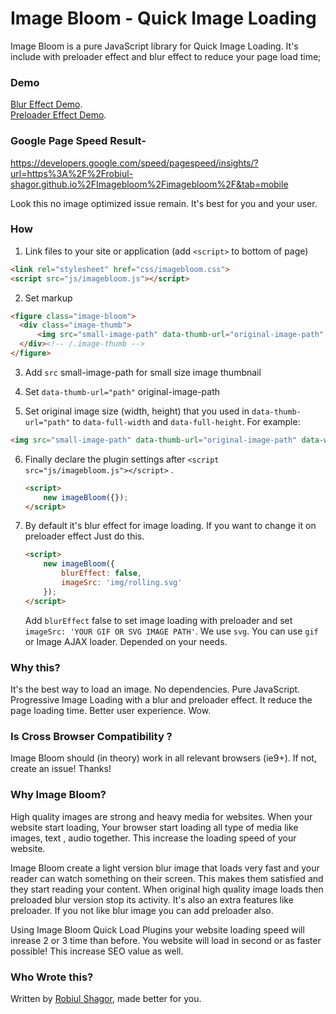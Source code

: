 # Image Bloom - Quick Image Loading 
Image Bloom is a pure JavaScript library for Quick Image Loading. It's include with preloader effect and blur effect to reduce your page load time; 

### Demo
[Blur Effect Demo](https://robiul-shagor.github.io/Imagebloom/imagebloom/).<br/>
[Preloader Effect Demo](https://robiul-shagor.github.io/Imagebloom/imagebloom/?preloader=on).


### Google Page Speed Result-
https://developers.google.com/speed/pagespeed/insights/?url=https%3A%2F%2Frobiul-shagor.github.io%2FImagebloom%2Fimagebloom%2F&tab=mobile

Look this no image optimized issue remain. It's best for you and your user.

### How

1. Link files to your site or application (add `<script>` to bottom of page)

  ```html
  <link rel="stylesheet" href="css/imagebloom.css">
  <script src="js/imagebloom.js"></script>
  ```

2. Set markup 

  ```html
  <figure class="image-bloom">
  	<div class="image-thumb">	
  		<img src="small-image-path" data-thumb-url="original-image-path" data-full-width="950" data-full-height="633" alt="">
  	</div><!-- /.image-thumb -->
  </figure>
  ```

3. Add `src` small-image-path for small size image thumbnail 

4. Set `data-thumb-url="path"` original-image-path  

5. Set original image size (width, height) that you used in `data-thumb-url="path"` to `data-full-width` and `data-full-height`. For example:

  ```html
  <img src="small-image-path" data-thumb-url="original-image-path" data-width="1920" data-height="1080" alt="">
  ```
6. Finally declare the plugin settings after `<script src="js/imagebloom.js"></script>` .

	```html
	<script>
		new imageBloom({});
	</script>
	```
7. By default it's blur effect for image loading. If you want to change it on preloader effect Just do this.

	```html
	<script>
		new imageBloom({
		    blurEffect: false,
		    imageSrc: 'img/rolling.svg'
		});
	</script>
	```
	Add `blurEffect` false to set image loading with preloader and set `imageSrc: 'YOUR GIF OR SVG IMAGE PATH'`. We use `svg`. You can use `gif` or Image AJAX loader. Depended on your needs.

### Why this?

It's the best way to load an image. No dependencies. Pure JavaScript. Progressive Image Loading with a blur and preloader effect. It reduce the page loading time. Better user experience. Wow.


### Is Cross Browser Compatibility ?

Image Bloom should (in theory) work in all relevant browsers (ie9+). If not, create an issue! Thanks!

### Why Image Bloom?

High quality images are strong and heavy media for websites. When your website start loading, Your browser start loading all type of media like images, text , audio together. This increase the loading speed of your website.

Image Bloom create a light version blur image that loads very fast and your reader can watch something on their screen. This makes them satisfied and they start reading your content. When original high quality image loads then preloaded blur version stop its activity. It's also an extra features like preloader. If you not like blur image you can add preloader also.

Using Image Bloom Quick Load Plugins your website loading speed will inrease 2 or 3 time than before. You website will load in second or as faster possible! This increase SEO value as well. 

### Who Wrote this?

Written by <a href="http://robiul-shagor.github.io/">Robiul Shagor</a>, made better for you.